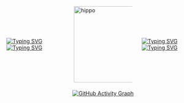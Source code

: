 <div style="display: flex; justify-content: space-between; align-items: center; width: 100%;">

  <!-- Left: Portuguese Typing Animations -->
  <div style="width: 30%;">
    <!-- First Portuguese Typing SVG Animation -->
    <a href="https://git.io/typing-svg">
      <img src="https://readme-typing-svg.demolab.com/?font=Funnel+Display&weight=600&color=9136F7&center=true&vCenter=true&lines=Saudações!;Meu+nome+é;Sou+um+estudante+de;Sinta-se+à+vontade+para" alt="Typing SVG"/>
    </a>
    <br>
    <!-- Second Portuguese Typing SVG Animation -->
    <a href="https://git.io/typing-svg">
      <img src="https://readme-typing-svg.demolab.com/?font=Funnel+Display&weight=600&color=9136F7&center=true&vCenter=true&lines=✧✦✧✦✧✦✧✦✧;Thiago+Pereira+de+Oliveira;Ciência+da+Computação+na+PUC+Minas;explorar!" alt="Typing SVG"/>
    </a>
  </div>

  <!-- Center: GIF -->
  <div style="width: 30%; display: flex; justify-content: center;">
    <img src="https://www.piskelapp.com/static/resources/home/features/feature-open-source@2x.gif" alt="hippo" style="height: 200px;">
  </div>

  <!-- Right: English Typing Animations -->
  <div style="width: 30%;">
    <!-- First English Typing SVG Animation -->
    <a href="https://git.io/typing-svg">
      <img src="https://readme-typing-svg.demolab.com/?font=Funnel+Display&weight=600&color=9136F7&center=true&vCenter=true&lines=Greetings!;My+name+is;I+am+a+student+of;Feel+free+to" alt="Typing SVG"/>
    </a>
    <br>
    <!-- Second English Typing SVG Animation -->
    <a href="https://git.io/typing-svg">
      <img src="https://readme-typing-svg.demolab.com/?font=Funnel+Display&weight=600&color=9136F7&center=true&vCenter=true&lines=✧✦✧✦✧✦✧✦✧;Thiago+Pereira+de+Oliveira;Computer+Science+at+PUC+Minas;wander+around!" alt="Typing SVG"/>
    </a>
  </div>

</div>

<div style="text-align: center; width: 100%; margin-top: 20px;">
  <!-- GitHub Activity Graph -->
  <a href="https://github.com/ashutosh00710/github-readme-activity-graph">
    <img src="https://github-readme-activity-graph.vercel.app/graph?username=theE008&custom_title=My%20contributions%20/%20Minhas%20contribuições&hide_border=true&theme=high-contrast" alt="GitHub Activity Graph"/>
  </a>
</div>
